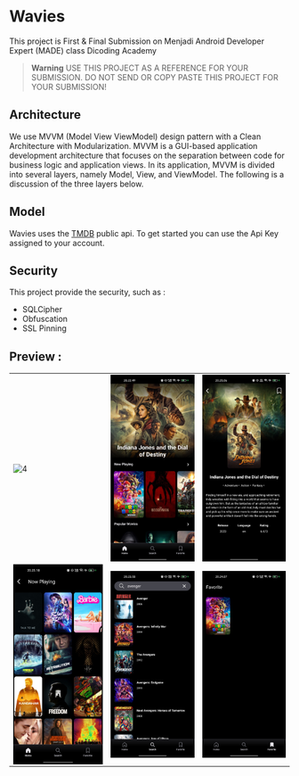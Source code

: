 # Wavies
This project is First & Final Submission on Menjadi Android Developer Expert (MADE) class Dicoding Academy

> **Warning**
> USE THIS PROJECT AS A REFERENCE FOR YOUR SUBMISSION. DO NOT SEND OR COPY PASTE THIS PROJECT FOR YOUR SUBMISSION!

## Architecture
We use MVVM (Model View ViewModel) design pattern with a Clean Architecture with Modularization. MVVM is a GUI-based application development architecture that focuses on the separation between code for business logic and application views. In its application, MVVM is divided into several layers, namely Model, View, and ViewModel. The following is a discussion of the three layers below.

## Model
Wavies uses the [TMDB](https://developer.themoviedb.org/reference/intro/getting-started) public api. To get started you can use the Api Key assigned to your account.

## Security
This project provide the security, such as :
- SQLCipher
- Obfuscation
- SSL Pinning

## Preview :
<table>
    <tr>
        <td><img src="screenshot/record.gif" align="center" alt="4"</td>
        <td><img src="screenshot/home.jpg" align="center" alt="4"</td>
        <td><img src="screenshot/detail.jpg" align="center" alt="4"</td>
    </tr>
    <tr>
        <td><img src="screenshot/now playing.jpg" align="center" alt="4"</td>
        <td><img src="screenshot/searching.jpg" align="center" alt="4"</td>
         <td><img src="screenshot/favorite.jpg" align="center" alt="4"</td>
   </tr>
<table>
